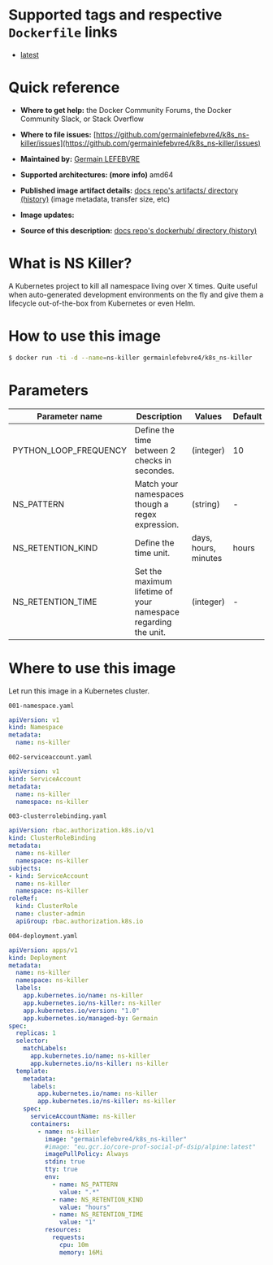 # Supported tags and respective `Dockerfile` links
* [latest](Dockerfile)

# Quick reference
* **Where to get help:**
the Docker Community Forums, the Docker Community Slack, or Stack Overflow

* **Where to file issues:**
[https://github.com/germainlefebvre4/k8s_ns-killer/issues](https://github.com/germainlefebvre4/k8s_ns-killer/issues)

* **Maintained by:**
[Germain LEFEBVRE](https://github.com/germainlefebvre4)

* **Supported architectures: (more info)**
amd64

* **Published image artifact details:**
[docs repo's artifacts/ directory (history)](https://github.com/germainlefebvre4/ns-killer/blob/master/docs/artifacts)
(image metadata, transfer size, etc)

* **Image updates:**

* **Source of this description:**
[docs repo's dockerhub/ directory (history)](https://github.com/germainlefebvre4/ns-killer/blob/master/docs/dockerhub/README.md)

# What is NS Killer?
A Kubernetes project to kill all namespace living over X times. Quite useful when auto-generated development environments on the fly and give them a lifecycle out-of-the-box from Kubernetes or even Helm.

# How to use this image
```sh
$ docker run -ti -d --name=ns-killer germainlefebvre4/k8s_ns-killer
```

# Parameters
| Parameter name | Description | Values | Default | Implemented? |
|---|---|---|---|---|
| PYTHON_LOOP_FREQUENCY | Define the time between 2 checks in secondes. | (integer) | 10 | Not yet |
| NS_PATTERN | Match your namespaces though a regex expression.  | (string) | - | Not yet |
| NS_RETENTION_KIND | Define the time unit. | days, hours, minutes | hours | Not yet |
| NS_RETENTION_TIME | Set the maximum lifetime of your namespace regarding the <kind> unit. | (integer) | - | Yes |


# Where to use this image
Let run this image in a Kubernetes cluster.

`001-namespace.yaml`
```yaml
apiVersion: v1
kind: Namespace
metadata:
  name: ns-killer
```

`002-serviceaccount.yaml`
```yaml
apiVersion: v1
kind: ServiceAccount
metadata:
  name: ns-killer
  namespace: ns-killer
```

`003-clusterrolebinding.yaml`
```yaml
apiVersion: rbac.authorization.k8s.io/v1
kind: ClusterRoleBinding
metadata:
  name: ns-killer
  namespace: ns-killer
subjects:
- kind: ServiceAccount
  name: ns-killer
  namespace: ns-killer
roleRef:
  kind: ClusterRole
  name: cluster-admin
  apiGroup: rbac.authorization.k8s.io
```

`004-deployment.yaml`
```yaml
apiVersion: apps/v1
kind: Deployment
metadata:
  name: ns-killer
  namespace: ns-killer
  labels:
    app.kubernetes.io/name: ns-killer
    app.kubernetes.io/ns-killer: ns-killer
    app.kubernetes.io/version: "1.0"
    app.kubernetes.io/managed-by: Germain
spec:
  replicas: 1
  selector:
    matchLabels:
      app.kubernetes.io/name: ns-killer
      app.kubernetes.io/ns-killer: ns-killer
  template:
    metadata:
      labels:
        app.kubernetes.io/name: ns-killer
        app.kubernetes.io/ns-killer: ns-killer
    spec:
      serviceAccountName: ns-killer
      containers:
        - name: ns-killer
          image: "germainlefebvre4/k8s_ns-killer"
          #image: "eu.gcr.io/core-prof-social-pf-dsip/alpine:latest"
          imagePullPolicy: Always
          stdin: true
          tty: true
          env:
            - name: NS_PATTERN
              value: ".*"
            - name: NS_RETENTION_KIND
              value: "hours"
            - name: NS_RETENTION_TIME
              value: "1"
          resources:
            requests:
              cpu: 10m
              memory: 16Mi
```
